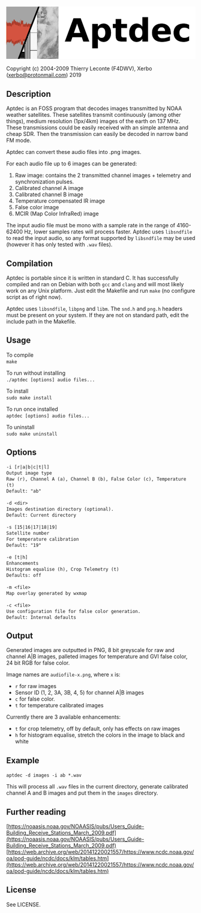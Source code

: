 ![Aptdec logo](textlogo.png)

Copyright (c) 2004-2009 Thierry Leconte (F4DWV), Xerbo (xerbo@protonmail.com) 2019

## Description

Aptdec is an FOSS program that decodes images transmitted by NOAA weather satellites. These satellites transmit continuously (among other things), medium resolution (1px/4km) images of the earth on 137 MHz.  
These transmissions could be easily received with an simple antenna and cheap SDR. Then the transmission can easily be decoded in narrow band FM mode.

Aptdec can convert these audio files into .png images.

For each audio file up to 6 images can be generated:

1. Raw image: contains the 2 transmitted channel images + telemetry and synchronization pulses.
2. Calibrated channel A image
3. Calibrated channel B image
4. Temperature compensated IR image
5. False color image
6. MCIR (Map Color InfraRed) image

The input audio file must be mono with a sample rate in the range of 4160-62400 Hz, lower samples rates will process faster.
Aptdec uses `libsndfile` to read the input audio, so any format supported by `libsndfile` may be used (however it has only tested with `.wav` files).

## Compilation

Aptdec is portable since it is written in standard C.
It has successfully compiled and ran on Debian with both `gcc` and `clang` and will most likely work on any Unix platform.
Just edit the Makefile and run `make` (no configure script as of right now). 

Aptdec uses `libsndfile`, `libpng` and `libm`.
The `snd.h` and `png.h` headers must be present on your system.
If they are not on standard path, edit the include path in the Makefile.

## Usage

To compile  
`make`

To run without installing  
`./aptdec [options] audio files...`

To install  
`sudo make install`

To run once installed  
`aptdec [options] audio files...`

To uninstall  
`sudo make uninstall`

## Options

```
-i [r|a|b|c|t|l]
Output image type
Raw (r), Channel A (a), Channel B (b), False Color (c), Temperature (t)
Default: "ab"

-d <dir>
Images destination directory (optional).
Default: Current directory

-s [15|16|17|18|19]
Satellite number
For temperature calibration
Default: "19"

-e [t|h]
Enhancements
Histogram equalise (h), Crop Telemetry (t)
Defaults: off

-m <file>
Map overlay generated by wxmap

-c <file>
Use configuration file for false color generation.
Default: Internal defaults
```

## Output

Generated images are outputted in PNG, 8 bit greyscale for raw and channel A|B images, palleted images for temperature and GVI false color, 24 bit RGB for false color.

Image names are `audiofile-x.png`, where `x` is:

 - `r` for raw images
 - Sensor ID (1, 2, 3A, 3B, 4, 5) for channel A|B images
 - `c` for false color.
 - `t` for temperature calibrated images

Currently there are 3 available enhancements:

 - `t` for crop telemetry, off by default, only has effects on raw images
 - `h` for histogram equalise, stretch the colors in the image to black and white

## Example

`aptdec -d images -i ab *.wav`

This will process all `.wav` files in the current directory, generate calibrated channel A and B images and put them in the `images` directory.

## Further reading

[https://noaasis.noaa.gov/NOAASIS/pubs/Users_Guide-Building_Receive_Stations_March_2009.pdf](https://noaasis.noaa.gov/NOAASIS/pubs/Users_Guide-Building_Receive_Stations_March_2009.pdf)  
[https://web.archive.org/web/20141220021557/https://www.ncdc.noaa.gov/oa/pod-guide/ncdc/docs/klm/tables.htm](https://web.archive.org/web/20141220021557/https://www.ncdc.noaa.gov/oa/pod-guide/ncdc/docs/klm/tables.htm)

## License

See LICENSE.
